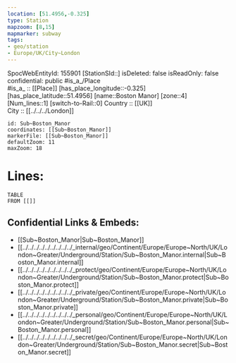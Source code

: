 ```yaml
---
location: [51.4956,-0.325] 
type: Station 
mapzoom: [8,15] 
mapmarker: subway 
tags:
- geo/station
- Europe/UK/City~London
---
```

SpocWebEntityId: 155901
[StationSId::] 
isDeleted: false
isReadOnly: false
confidential: public
#is_a_/Place  
#is_a_ :: [[Place]] 
[has_place_longitude::-0.325] 
[has_place_latitude::51.4956] 
[name::Boston Manor] 
[zone::4] 
[Num_lines::1] 
[switch-to-Rail::0] 
Country :: [[UK]]  
City :: [[../../../London]]  


```leaflet
id: Sub~Boston_Manor
coordinates: [[Sub~Boston_Manor]] 
markerFile: [[Sub~Boston_Manor]] 
defaultZoom: 11 
maxZoom: 18
```


# Lines: 
```dataview
TABLE 
FROM [[]] 
```

## Confidential Links & Embeds: 
- [[Sub~Boston_Manor|Sub~Boston_Manor]] 
- [[../../../../../../../../../_internal/geo/Continent/Europe/Europe~North/UK/London~Greater/Underground/Station/Sub~Boston_Manor.internal|Sub~Boston_Manor.internal]] 
- [[../../../../../../../../../_protect/geo/Continent/Europe/Europe~North/UK/London~Greater/Underground/Station/Sub~Boston_Manor.protect|Sub~Boston_Manor.protect]] 
- [[../../../../../../../../../_private/geo/Continent/Europe/Europe~North/UK/London~Greater/Underground/Station/Sub~Boston_Manor.private|Sub~Boston_Manor.private]] 
- [[../../../../../../../../../_personal/geo/Continent/Europe/Europe~North/UK/London~Greater/Underground/Station/Sub~Boston_Manor.personal|Sub~Boston_Manor.personal]] 
- [[../../../../../../../../../_secret/geo/Continent/Europe/Europe~North/UK/London~Greater/Underground/Station/Sub~Boston_Manor.secret|Sub~Boston_Manor.secret]] 
